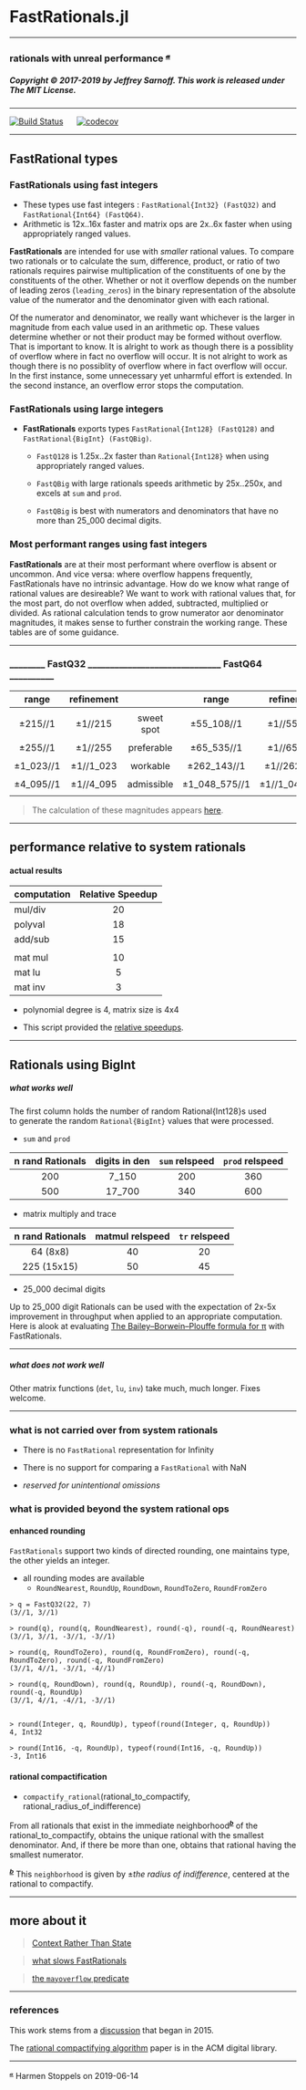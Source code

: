 # FastRationals.jl

----

### rationals with unreal performance <sup>[𝓪](#source)</sup>

##### Copyright © 2017-2019 by Jeffrey Sarnoff. This work is released under The MIT License.
----
[![Build Status](https://travis-ci.org/JeffreySarnoff/FastRationals.jl.svg?branch=master)](https://travis-ci.org/JeffreySarnoff/FastRationals.jl)&nbsp;&nbsp;&nbsp;&nbsp;&nbsp;&nbsp;[![codecov](https://codecov.io/gh/JeffreySarnoff/FastRationals.jl/branch/master/graph/badge.svg)](https://codecov.io/gh/JeffreySarnoff/FastRationals.jl)

----

## FastRational types


### FastRationals using fast integers

- These types use fast integers : `FastRational{Int32} (FastQ32)` and `FastRational{Int64} (FastQ64)`.
- Arithmetic is 12x..16x faster and matrix ops are 2x..6x faster when using appropriately ranged values.


__FastRationals__ are intended for use with _smaller_ rational values.  To compare two rationals or to calculate the sum, difference, product, or ratio of two rationals requires pairwise multiplication of the constituents of one by the constituents of the other.  Whether or not it overflow depends on the number of leading zeros (`leading_zeros`) in the binary representation of the absolute value of the numerator and the denominator given with each rational.  

Of the numerator and denominator, we really want whichever is the larger in magnitude from each value used in an arithmetic op. These values determine whether or not their product may be formed without overflow. That is important to know. It is alright to work as though there is a possiblity of overflow where in fact no overflow will occur.  It is not alright to work as though there is no possiblity of overflow where in fact overflow will occur.  In the first instance, some unnecessary yet unharmful effort is extended.  In the second instance, an overflow error stops the computation.

### FastRationals using large integers

- __FastRationals__ exports types `FastRational{Int128} (FastQ128)` and `FastRational{BigInt} (FastQBig)`.

    - `FastQ128` is 1.25x..2x faster than `Rational{Int128}` when using appropriately ranged values.

    - `FastQBig` with large rationals speeds arithmetic by 25x..250x, and excels at `sum` and `prod`.
    - `FastQBig` is best with numerators and denominators that have no more than 25_000 decimal digits.


### Most performant ranges using fast integers

__FastRationals__ are at their most performant where overflow is absent or uncommon.  And vice versa: where overflow happens frequently, FastRationals have no intrinsic advantage.  How do we know what range of rational values are desireable?  We want to work with rational values that, for the most part, do not overflow when added, subtracted, multiplied or divided.  As rational calculation tends to grow numerator aor denominator magnitudes, it makes sense to further constrain the working range.  These tables are of some guidance. 

----

  ###     ________  FastQ32  ______________________________  FastQ64  __________
  |  range      | refinement  |                | range           | refinement     |
  |:-----------:|:-----------:|:--------------:|:---------------:|:--------------:|
  |             |             |                |                 |                |
  |    ±215//1  |  ±1//215    |    sweet spot  |     ±55_108//1  |  ±1//55_108    |
  |             |             |                |                 |                |
  |    ±255//1  |  ±1//255    |    preferable  |     ±65_535//1  |  ±1//65_535    |
  |             |             |                |                 |                |
  |  ±1_023//1  |  ±1//1_023  |    workable    |   ±262_143//1   |  ±1//262_143   |
  |             |             |                |                 |                |
  | ±4_095//1   |  ±1//4_095  |    admissible  |  ±1_048_575//1  | ±1//1_048_575  |
  |             |             |                |                 |                |


> The calculation of these magnitudes appears [here]( https://github.com/JeffreySarnoff/FastRationals.jl/blob/master/docs/src/thestatelessway.md#quantifying-the-desireable).

----

## performance relative to system rationals

#### actual results


|    computation          |  Relative Speedup |
|:------------------------|:-----------------:|
|      mul/div            |       20          |
|      polyval            |       18          |
|      add/sub            |       15          |
|                         |                   |
|      mat mul            |       10          |
|      mat lu             |        5          |
|      mat inv            |        3          |

- polynomial degree is 4, matrix size is 4x4

- This script provided the [relative speedups](https://github.com/JeffreySarnoff/FastRationals.jl/blob/master/benchmarks/relative_speedup.jl).

----
## Rationals using BigInt

##### what works well

The first column holds the number of random Rational{Int128}s used    
to generate the random `Rational{BigInt}` values that were processed.

- `sum` and `prod`

| n rand Rationals   | digits in den | `sum` relspeed | `prod` relspeed |
|:------------------:|:-------------:|:------------:|:-------------:| 
|200                 | 7_150         |  200         | 360           |
|500                 | 17_700        |  340         | 600           |

- matrix multiply and trace

| n rand Rationals   | matmul relspeed | `tr` relspeed |
|:------------------:|:---------------:|:-------------:| 
| 64 (8x8)           |  40             |      20       |
| 225 (15x15)        |  50             |      45       |


- 25_000 decimal digits

Up to 25_000 digit Rationals can be used with the expectation of 2x-5x improvement in throughput when applied to an appropriate computation. Here is alook at evaluating [The Bailey–Borwein–Plouffe formula for π](https://github.com/JeffreySarnoff/FastRationals.jl/blob/master/docs/src/bpp.md) with FastRationals.

----

##### what does not work well

Other matrix functions (`det`, `lu`, `inv`) take much, much longer.  Fixes welcome.


----

### what is not carried over from system rationals 

- There is no `FastRational` representation for Infinity
- There is no support for comparing a `FastRational` with NaN

- _reserved for unintentional omissions_

### what is provided beyond the system rational ops

#### enhanced rounding

`FastRationals` support two kinds of directed rounding, one maintains type, the other yields an integer.
- all rounding modes are available
    - `RoundNearest`, `RoundUp`, `RoundDown`, `RoundToZero`, `RoundFromZero`
```
> q = FastQ32(22, 7)
(3//1, 3//1)

> round(q), round(q, RoundNearest), round(-q), round(-q, RoundNearest)
(3//1, 3//1, -3//1, -3//1)

> round(q, RoundToZero), round(q, RoundFromZero), round(-q, RoundToZero), round(-q, RoundFromZero)
(3//1, 4//1, -3//1, -4//1)

> round(q, RoundDown), round(q, RoundUp), round(-q, RoundDown), round(-q, RoundUp)
(3//1, 4//1, -4//1, -3//1)


> round(Integer, q, RoundUp), typeof(round(Integer, q, RoundUp))
4, Int32

> round(Int16, -q, RoundUp), typeof(round(Int16, -q, RoundUp))
-3, Int16
```

#### rational compactification

- `compactify_rational`(rational_to_compactify, rational_radius_of_indifference)

From all rationals that exist in the immediate neighborhood<sup>[𝒃](#def)</sup>
of the rational_to_compactify, obtains the unique rational with the smallest denominator.
And, if there be more than one, obtains that rational having the smallest numerator.


<sup><a name="neighborhood">[𝒃](#def)</a></sup> This `neighborhood` is given by 
 ±_the radius of indifference_, centered at the rational to compactify. 

----


## more about it

> [Context Rather Than State](https://github.com/JeffreySarnoff/FastRationals.jl/blob/master/docs/src/thestatelessway.md)

> [what slows FastRationals](https://github.com/JeffreySarnoff/FastRationals.jl/blob/master/docs/src/metaphoricalflashlight.md)

> [the `mayoverflow` predicate](https://github.com/JeffreySarnoff/FastRationals.jl/blob/master/docs/src/mayoverflow.md)

----

### references

This work stems from a [discussion](https://github.com/JuliaLang/julia/issues/11522) that began in 2015.

The [rational compactifying algorithm](https://dl.acm.org/citation.cfm?id=2733711&dl=ACM&coll=DL) paper is in the ACM digital library. 

----

<sup><a name="source">[𝓪](#attribution)</a></sup> Harmen Stoppels on 2019-06-14
